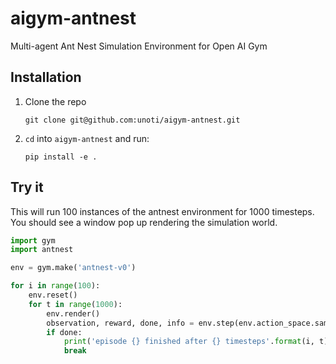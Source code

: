 # aigym-antnest
Multi-agent Ant Nest Simulation Environment for Open AI Gym


## Installation
 1. Clone the repo
    ```
    git clone git@github.com:unoti/aigym-antnest.git
    ```
 2. ```cd``` into ```aigym-antnest``` and run:

    ```pip install -e .```

## Try it
This will run 100 instances of the antnest environment for 1000 timesteps.  You should see a window pop up rendering the simulation world.

```python
import gym
import antnest

env = gym.make('antnest-v0')

for i in range(100):
    env.reset()
    for t in range(1000):
        env.render()
        observation, reward, done, info = env.step(env.action_space.sample())
        if done:
            print('episode {} finished after {} timesteps'.format(i, t))
            break
```
